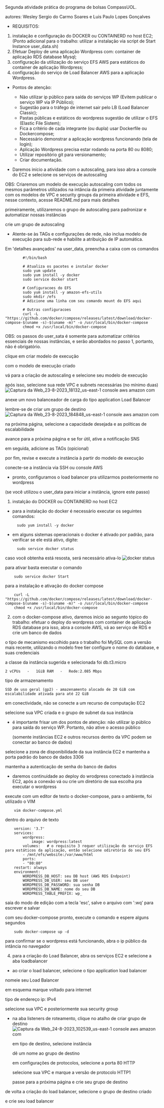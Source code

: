 Segunda atividade prática do programa de bolsas CompassUOL.

autores: Wesley Sergio do Carmo Soares e Luis Paulo Lopes Gonçalves

- REQUISITOS:
1. instalação e configuração do DOCKER ou CONTAINERD no host EC2;
(Ponto adicional para o trabalho: utilizar a instalação via script de Start Instance user_data.sh)
2. Efetuar Deploy de uma aplicação Wordpress com: container de aplicação RDS database Mysql;
3. configuração da utilização do serviço EFS AWS para estáticos do container de aplicação Wordpress;
4. configuração do serviço de Load Balancer AWS para a aplicação Wordpress.

- Pontos de atenção:
  	- Não utilizar ip público para saída do serviços WP (Evitem publicar o serviço WP via IP Público);
  	- Sugestão para o tráfego de internet sair pelo LB (Load Balancer Classic);
	- Pastas públicas e estáticos do wordpress sugestão de utilizar o EFS (Elastic File Sistem);
    - Fica a critério de cada integrante (ou dupla) usar Dockerfile ou Dockercompose;
    - Necessário demonstrar a aplicação wordpress funcionando (tela de login);
    - Aplicação Wordpress precisa estar rodando na porta 80 ou 8080;
    - Utilizar repositório git para versionamento;
    - Criar documentação.

- Daremos início a atividade com o autoscaling, para isso abra a console do EC2 e selecione os serviços de autoscaling
  
OBS: Criaremos um modelo de execução autoscaling com todos os mesmos parâmetros utilizados na intância da primeira atividade juntamente com
os modelos de VPC e security groups da primeira atividade e EFS, nesse contexto, acesse README.md para mais detalhes

primeiramente, utilizaremos o grupo de autoscaling para padronizar e automatizar nossas instâncias

crie um grupo de autoscaling 

- Atente-se às TAGs e configurações de rede, não inclua modelo de execução para sub-rede e habilite a atribuição de IP automática.

 Em 'detalhes avançados' na  user_data, preencha a caixa com os comandos

            #!/bin/bash

            # Atualiza os pacotes e instalar docker
            sudo yum update
            sudo yum install -y docker
            sudo service docker start

            # Configuracoes do EFS
            sudo yum install -y amazon-efs-utils
            sudo mkdir /efs
            # Adicione uma linha com seu comando mount do EFS aqui

            # Outras configuracoes
            curl -L "https://github.com/docker/compose/releases/latest/download/docker-compose-$(uname -s)-$(uname -m)" -o /usr/local/bin/docker-compose
            chmod +x /usr/local/bin/docker-compose

OBS: os passos do user_sata é somente para automatizar critérios essenciais de nossas instâncias,
e serão abordados no passo 1, portanto, não é obrigatório.

clique em criar modelo de execução

com o modelo de execução criado

vá para a criação de autoscaling e selecione seu modelo de execução

após isso, selecione sua rede VPC e subnets necessárias (no mínimo duas)
![Captura da Web_23-8-2023_18132_us-east-1 console aws amazon com](https://github.com/uWalker-X/AWS-Compass/assets/138799292/77757ac3-5623-4a8a-a470-0b468c818c6a)

anexe um novo balanceador de carga do tipo application Load Balancer

lembre-se de criar um grupo de destino
![Captura da Web_23-8-2023_184848_us-east-1 console aws amazon com](https://github.com/uWalker-X/AWS-Compass/assets/138799292/4f4bb954-c778-433d-a3c3-c63b63672a64)

na próxima página, selecione a capacidade desejada e as políticas de escalabilidade

avance para a próxima página e se for útil, ative a notificação SNS

em seguida, adicione as TAGs (opicional)

por fim, revise e execute a instância à partir do modelo de execução

conecte-se a instância via SSH ou console AWS


- pronto, configuramos o load balancer pra utilizarmos posteriormente no wordpress


(se você utilizou o user_data para iniciar a instância, ignore este passo)

1. instalção do DOCKER ou CONTAINERD no host EC2
- para a instalação do docker é necessário executar os seguintes comandos:

		sudo yum install -y docker

- em alguns sistemas operacionais o docker é ativado por padrão, para verificar se ele está ativo, digite:

		sudo service docker status
  
caso você obtenha está resosta, será necessário ativa-lo
![docker status](https://github.com/uWalker-X/AWS-Compass/assets/138799292/dfc4c5e8-4185-46cb-83cf-15b757224637)

para ativar basta executar o comando

		sudo service docker Start
para a instalação e ativação do docker compose

        curl -L "https://github.com/docker/compose/releases/latest/download/docker-compose-$(uname -s)-$(uname -m)" -o /usr/local/bin/docker-compose
        chmod +x /usr/local/bin/docker-compose
		
2. com o docker-compose ativo, daremos início ao segunto tópico do trabalho: efetuar o deploy do wordpress com container de aplicação RDS database
    pra isso, abra a console AWS, vá ao serviço de RDS e crie um banco de dados
	
o tipo de mecanismo escolhido para o trabalho foi MySQL com a versão mais recente, utilizando o modelo free tier
configure o nome do database, e suas credenciais
    
a classe da instância sugerida e selecionada foi db.t3.micro

	2 vCPUs   -   1GiB RAM   -   Rede:2.085 Mbps

tipo de armazenamento
        
	SSD de uso geral (gp2) - amazenamento alocado de 20 GiB com escalabilidade ativada para até 22 GiB

em conectividade, não se conecte a um recurso de computação EC2

selecione sua VPC criada e o grupo de subnet da sua instância
- é importante frisar um dos pontos de atenção: não utilizar ip público para saída do serviço WP.
  Portanto, não ative o acesso público

  (somente instâncias EC2 e outros recursos dentro da VPC podem se conectar ao banco de dados)

selecione a zona de disponibilidade da sua instância EC2 e mantenha a porta padrão do banco de dados 3306

mantenha a autenticação de senha do banco de dados

  - daremos continuidade ao deploy do wrodpress conectado à instância EC2, após a conexão
    vá ou crie um diretório de sua escolha pra executar o wordpress

execute com um editor de texto o docker-compose, para o ambiente, foi utilizado o VIM



		vim docker-compose.yml

dentro do arquivo de texto

        version: '3.7'
        services:
            wordpress:
                image: wordpress:latest
            volumes:   # o requisito 3 requer utilização do serviço EFS para estáticos da aplicação, entâo selecione odiretório do seu EFS
            - /mnt/efs/website:/var/www/html
            ports:
            - "80:80"
        restart: always
        environment:
            WORDPRESS_DB_HOST: seu DB host (AWS RDS Endpoint)
            WORDPRESS_DB_USER: seu DB user
            WORDPRESS_DB_PASSWORD: sua senha DB 
            WORDPRESS_DB_NAME: nome do seu DB
            WORDPRESS_TABLE_PREFIX: wp_

saia do modo de edição com a tecla 'esc', salve o arquivo com ':wq' para escrever e salvar

com seu docker-compose pronto, execute o comando e espere alguns segundos
        
		sudo docker-compose up -d
para confirmar se o wordpress está funcionando, abra o ip público da intância no navegador

4. para a criação do Load Balancer, abra os serviços EC2 e selecione a aba loadbalancer
- ao criar o load balancer, selecione o tipo application load balancer

nomeie seu Load Balancer

em esquema marque voltado para internet

tipo de endereço ip: IPv4

selecione sua VPC e posteriormente sua security group

- na aba listeners de roteamento, clique no atalho de criar grupo de destino
  ![Captura da Web_24-8-2023_102539_us-east-1 console aws amazon com](https://github.com/uWalker-X/AWS-Compass/assets/138799292/b4cfdd94-0867-4d0b-9105-d7ccb31c3dd8)

  em tipo de destino, selecione instância

  dê um nome ao grupo de destino

  em configurações de protocolos, selecione a porta 80 HTTP

  selecione sua VPC e marque a versão de protocolo HTTP1

  passe para a próxima página e crie seu grupo de destino

de volta a criação do load balancer, selecione o grupo de destino criado

e crie seu load balancer

